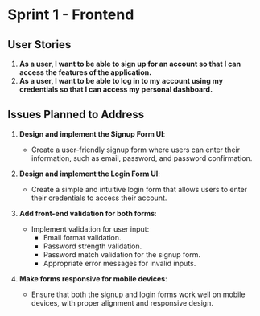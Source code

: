 # Sprint 1 - Frontend

## User Stories

1. **As a user, I want to be able to sign up for an account so that I can access the features of the application.**
2. **As a user, I want to be able to log in to my account using my credentials so that I can access my personal dashboard.**

## Issues Planned to Address

1. **Design and implement the Signup Form UI**:

   - Create a user-friendly signup form where users can enter their information, such as email, password, and password confirmation.

2. **Design and implement the Login Form UI**:

   - Create a simple and intuitive login form that allows users to enter their credentials to access their account.

3. **Add front-end validation for both forms**:

   - Implement validation for user input:
     - Email format validation.
     - Password strength validation.
     - Password match validation for the signup form.
     - Appropriate error messages for invalid inputs.

4. **Make forms responsive for mobile devices**:
   - Ensure that both the signup and login forms work well on mobile devices, with proper alignment and responsive design.
